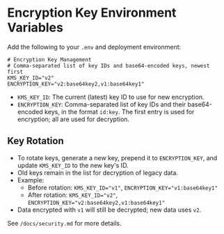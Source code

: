 # Encryption Key Environment Variables

Add the following to your `.env` and deployment environment:

```
# Encryption Key Management
# Comma-separated list of key IDs and base64-encoded keys, newest first
KMS_KEY_ID="v2"
ENCRYPTION_KEY="v2:base64key2,v1:base64key1"
```

- `KMS_KEY_ID`: The current (latest) key ID to use for new encryption.
- `ENCRYPTION_KEY`: Comma-separated list of key IDs and their base64-encoded keys, in the format `id:key`. The first entry is used for encryption; all are used for decryption.

## Key Rotation

- To rotate keys, generate a new key, prepend it to `ENCRYPTION_KEY`, and update `KMS_KEY_ID` to the new key's ID.
- Old keys remain in the list for decryption of legacy data.
- Example:
  - Before rotation: `KMS_KEY_ID="v1"`, `ENCRYPTION_KEY="v1:base64key1"`
  - After rotation: `KMS_KEY_ID="v2"`, `ENCRYPTION_KEY="v2:base64key2,v1:base64key1"`
- Data encrypted with `v1` will still be decrypted; new data uses `v2`.

See `/docs/security.md` for more details.
